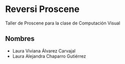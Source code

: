 # Reversi Proscene
Taller de Proscene para la clase de Computación Visual

## Nombres
- Laura Viviana Álvarez Carvajal
- Laura Alejandra Chaparro Gutiérrez